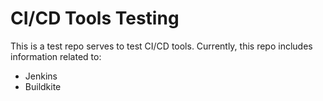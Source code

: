 # CI/CD Tools Testing
This is a test repo serves to test CI/CD tools. Currently, this repo includes information related to:
* Jenkins
* Buildkite
